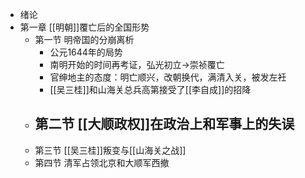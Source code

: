 - 绪论
- 第一章 [[明朝]]覆亡后的全国形势
	- 第一节 明帝国的分崩离析
		- 公元1644年的局势
		- 南明开始的时间再考证，弘光初立$\to$崇祯覆亡
		- 官绅地主的态度：明亡顺兴，改朝换代，满清入关，被发左衽
		- [[吴三桂]]和山海关总兵高第接受了[[李自成]]的招降
	- 第二节 [[大顺政权]]在政治上和军事上的失误
		-
	- 第三节 [[吴三桂]]叛变与[[山海关之战]]
	- 第四节 清军占领北京和大顺军西撤
